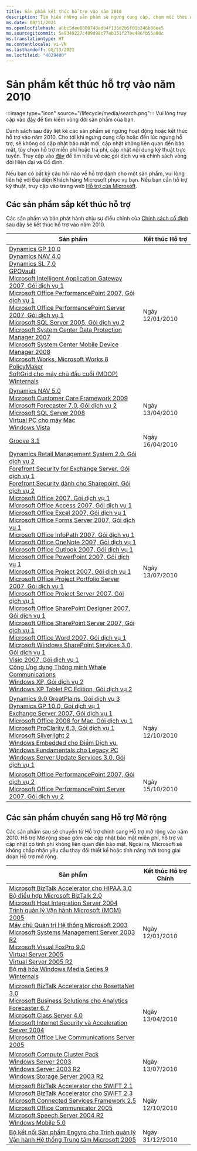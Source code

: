 ```yaml
---
title: Sản phẩm kết thúc hỗ trợ vào năm 2010
description: Tìm hiểu những sản phẩm sẽ ngừng cung cấp, chạm mốc thời điểm kết thúc hỗ trợ hoặc chuyển từ hỗ trợ chính sang hỗ trợ mở rộng vào năm 2010.
ms.date: 08/11/2021
ms.openlocfilehash: a6bc5dee8800748adb4f136d2b5f01b246b06ee5
ms.sourcegitcommit: 5e9349227c409d98c77eb151f27be486fb55a00c
ms.translationtype: HT
ms.contentlocale: vi-VN
ms.lasthandoff: 08/13/2021
ms.locfileid: "4029480"
---
```

# <a name="products-ending-support-in-2010"></a>Sản phẩm kết thúc hỗ trợ vào năm 2010

:::image type="icon" source="/lifecycle/media/search.png":::
Vui lòng truy cập vào [đây](/lifecycle/products/) để tìm kiếm vòng đời sản phẩm của bạn.

Danh sách sau đây liệt kê các sản phẩm sẽ ngừng hoạt động hoặc kết thúc hỗ trợ vào năm 2010. Cho tới khi ngưng cung cấp hoặc đến lúc ngưng hỗ trợ, sẽ không có cập nhật bảo mật mới, cập nhật không liên quan đến bảo mật, tùy chọn hỗ trợ miễn phí hoặc trả phí, cập nhật nội dung kỹ thuật trực tuyến. Truy cập vào [đây](/lifecycle/overview/product-end-of-support-overview) để tìm hiểu về các gói dịch vụ và chính sách vòng đời Hiện đại và Cố định.

Nếu bạn có bất kỳ câu hỏi nào về hỗ trợ dành cho một sản phẩm, vui lòng liên hệ với Đại diện Khách hàng Microsoft phục vụ bạn. Nếu bạn cần hỗ trợ kỹ thuật, truy cập vào trang web [Hỗ trợ của Microsoft](https://support.microsoft.com/contactus/?ws=support).





## <a name="products-reaching-end-of-support"></a>Các sản phẩm sắp kết thúc hỗ trợ

Các sản phẩm và bản phát hành chịu sự điều chỉnh của [Chính sách cố định](/lifecycle/policies/fixed) sau đây sẽ kết thúc hỗ trợ vào năm 2010.

| Sản phẩm | Kết thúc Hỗ trợ |
| --- | --- |
| [Dynamics GP 10,0](/lifecycle/products/dynamics-gp-100?branch=live)<br>[Dynamics NAV 4,0](/lifecycle/products/dynamics-nav-40?branch=live)<br>[Dynamics SL 7,0](/lifecycle/products/dynamics-sl-70?branch=live)<br>[GPOVault](/lifecycle/products/gpovault?branch=live)<br>[Microsoft Intelligent Application Gateway 2007, Gói dịch vụ 1](/lifecycle/products/intelligent-application-gateway-2007?branch=live)<br>[Microsoft Office PerformancePoint 2007, Gói dịch vụ 1](/lifecycle/products/microsoft-office-performancepoint-2007?branch=live)<br>[Microsoft Office PerformancePoint Server 2007, Gói dịch vụ 1](/lifecycle/products/microsoft-office-performancepoint-server-2007?branch=live)<br>[Microsoft SQL Server 2005, Gói dịch vụ 2](/lifecycle/products/microsoft-sql-server-2005?branch=live)<br>[Microsoft System Center Data Protection Manager 2007](/lifecycle/products/microsoft-system-center-data-protection-manager-2007?branch=live)<br>[Microsoft System Center Mobile Device Manager 2008](/lifecycle/products/microsoft-system-center-mobile-device-manager-2008?branch=live)<br>[Microsoft Works, Microsoft Works 8](/lifecycle/products/microsoft-works?branch=live)<br>[PolicyMaker](/lifecycle/products/policymaker?branch=live)<br>[SoftGrid cho máy chủ đầu cuối (MDOP)](/lifecycle/products/softgrid-for-terminal-server-mdop?branch=live)<br>[Winternals](/lifecycle/products/winternals?branch=live)<br> | Ngày 12/01/2010 |
| [Dynamics NAV 5.0](/lifecycle/products/dynamics-nav-50?branch=live)<br>[Microsoft Customer Care Framework 2009](/lifecycle/products/microsoft-customer-care-framework-2009?branch=live)<br>[Microsoft Forecaster 7.0, Gói dịch vụ 2](/lifecycle/products/microsoft-forecaster-70?branch=live)<br>[Microsoft SQL Server 2008](/lifecycle/products/microsoft-sql-server-2008?branch=live)<br>[Virtual PC cho máy Mac](/lifecycle/products/virtual-pc-for-mac?branch=live)<br>[Windows Vista](/lifecycle/products/windows-vista?branch=live)<br> | Ngày 13/04/2010 |
| [Groove 3.1](/lifecycle/products/groove-31?branch=live)<br> | Ngày 16/04/2010 |
| [Dynamics Retail Management System 2.0, Gói dịch vụ 2](/lifecycle/products/dynamics-retail-management-system-20?branch=live)<br>[Forefront Security for Exchange Server, Gói dịch vụ 1](/lifecycle/products/forefront-security-for-exchange-server?branch=live)<br>[Forefront Security dành cho Sharepoint, Gói dịch vụ 2](/lifecycle/products/forefront-security-for-sharepoint?branch=live)<br>[Microsoft Office 2007, Gói dịch vụ 1](/lifecycle/products/microsoft-office-2007?branch=live)<br>[Microsoft Office Access 2007, Gói dịch vụ 1](/lifecycle/products/microsoft-office-access-2007?branch=live)<br>[Microsoft Office Excel 2007, Gói dịch vụ 1](/lifecycle/products/microsoft-office-excel-2007?branch=live)<br>[Microsoft Office Forms Server 2007, Gói dịch vụ 1](/lifecycle/products/microsoft-office-forms-server-2007?branch=live)<br>[Microsoft Office InfoPath 2007, Gói dịch vụ 1](/lifecycle/products/microsoft-office-infopath-2007?branch=live)<br>[Microsoft Office OneNote 2007, Gói dịch vụ 1](/lifecycle/products/microsoft-office-onenote-2007?branch=live)<br>[Microsoft Office Outlook 2007, Gói dịch vụ 1](/lifecycle/products/microsoft-office-outlook-2007?branch=live)<br>[Microsoft Office PowerPoint 2007, Gói dịch vụ 1](/lifecycle/products/microsoft-office-powerpoint-2007?branch=live)<br>[Microsoft Office Project 2007, Gói dịch vụ 1](/lifecycle/products/microsoft-office-project-2007?branch=live)<br>[Microsoft Office Project Portfolio Server 2007, Gói dịch vụ 1](/lifecycle/products/microsoft-office-project-portfolio-server-2007?branch=live)<br>[Microsoft Office Project Server 2007, Gói dịch vụ 1](/lifecycle/products/microsoft-office-project-server-2007?branch=live)<br>[Microsoft Office SharePoint Designer 2007, Gói dịch vụ 1](/lifecycle/products/microsoft-office-sharepoint-designer-2007?branch=live)<br>[Microsoft Office SharePoint Server 2007, Gói dịch vụ 1](/lifecycle/products/microsoft-office-sharepoint-server-2007?branch=live)<br>[Microsoft Office Word 2007, Gói dịch vụ 1](/lifecycle/products/microsoft-office-word-2007?branch=live)<br>[Microsoft Windows SharePoint Services 3.0, Gói dịch vụ 1](/lifecycle/products/microsoft-windows-sharepoint-services-30?branch=live)<br>[Visio 2007, Gói dịch vụ 1](/lifecycle/products/visio-2007?branch=live)<br>[Cổng Ứng dụng Thông minh Whale Communications](/lifecycle/products/whale-communications-intelligent-application-gateway?branch=live)<br>[Windows XP, Gói dịch vụ 2](/lifecycle/products/windows-xp?branch=live)<br>[Windows XP Tablet PC Edition, Gói dịch vụ 2](/lifecycle/products/windows-xp-tablet-pc-edition?branch=live)<br> | Ngày 13/07/2010 |
| [Dynamics 9.0 GreatPlains, Gói dịch vụ 3](/lifecycle/products/dynamics-90-greatplains?branch=live)<br>[Dynamics GP 10.0, Gói dịch vụ 1](/lifecycle/products/dynamics-gp-100?branch=live)<br>[Exchange Server 2007, Gói dịch vụ 1](/lifecycle/products/exchange-server-2007?branch=live)<br>[Microsoft Office 2008 for Mac, Gói dịch vụ 1](/lifecycle/products/microsoft-office-2008-for-mac?branch=live)<br>[Microsoft ProClarity 6.3, Gói dịch vụ 1](/lifecycle/products/microsoft-proclarity-63?branch=live)<br>[Microsoft Silverlight 2](/lifecycle/products/microsoft-silverlight-2?branch=live)<br>[Windows Embedded cho Điểm Dịch vụ.](/lifecycle/products/windows-embedded-for-point-of-service?branch=live)<br>[Windows Fundamentals cho Legacy PC](/lifecycle/products/windows-fundamentals-for-legacy-pcs?branch=live)<br>[Windows Server Update Services 3.0, Gói dịch vụ 1](/lifecycle/products/windows-server-update-services-30?branch=live)<br> | Ngày 12/10/2010 |
| [Microsoft Office PerformancePoint 2007, Gói dịch vụ 2](/lifecycle/products/microsoft-office-performancepoint-2007?branch=live)<br>[Microsoft Office PerformancePoint Server 2007, Gói dịch vụ 2](/lifecycle/products/microsoft-office-performancepoint-server-2007?branch=live)<br> | Ngày 15/10/2010 |


## <a name="products-moving-to-extended-support"></a>Các sản phẩm chuyển sang Hỗ trợ Mở rộng

Các sản phẩm sau sẽ chuyển từ Hỗ trợ chính sang Hỗ trợ mở rộng vào năm 2010. Hỗ trợ Mở rộng sbao gồm các cập nhật bảo mật miễn phí, hỗ trợ và cập nhật có tính phí không liên quan đến bảo mật. Ngoài ra, Microsoft sẽ không chấp nhận yêu cầu thay đổi thiết kế hoặc tính năng mới trong giai đoạn Hỗ trợ mở rộng.

| Sản phẩm | Kết thúc Hỗ trợ Chính |
| --- | --- |
| [Microsoft BizTalk Accelerator cho HIPAA 3.0](/lifecycle/products/microsoft-biztalk-accelerator-for-hipaa-30?branch=live)<br>[Bộ điều hợp Microsoft BizTalk 2.0](/lifecycle/products/microsoft-biztalk-adapter-20?branch=live)<br>[Microsoft Host Integration Server 2004](/lifecycle/products/microsoft-host-integration-server-2004?branch=live)<br>[Trình quản lý Vận hành Microsoft (MOM) 2005](/lifecycle/products/microsoft-operations-manager-2005?branch=live)<br>[Máy chủ Quản trị Hệ thống Microsoft 2003](/lifecycle/products/microsoft-systems-management-server-2003?branch=live)<br>[Microsoft Systems Management Server 2003 R2](/lifecycle/products/microsoft-systems-management-server-2003-r2?branch=live)<br>[Microsoft Visual FoxPro 9.0](/lifecycle/products/microsoft-visual-foxpro-90?branch=live)<br>[Virtual Server 2005](/lifecycle/products/virtual-server-2005?branch=live)<br>[Virtual Server 2005 R2](/lifecycle/products/virtual-server-2005-r2?branch=live)<br>[Bộ mã hóa Windows Media Series 9](/lifecycle/products/windows-media-encoder-9-series?branch=live)<br>[Winternals](/lifecycle/products/winternals?branch=live)<br> | Ngày 12/01/2010 |
| [Microsoft BizTalk Accelerator cho RosettaNet 3.0](/lifecycle/products/microsoft-biztalk-accelerator-for-rosettanet-30?branch=live)<br>[Microsoft Business Solutions cho Analytics Forecaster 6.7](/lifecycle/products/microsoft-business-solutions-for-analytics-forecaster-67?branch=live)<br>[Microsoft Class Server 4.0](/lifecycle/products/microsoft-class-server-40?branch=live)<br>[Microsoft Internet Security và Acceleration Server 2004](/lifecycle/products/microsoft-internet-security-and-acceleration-server-2004?branch=live)<br>[Microsoft Office Live Communications Server 2005](/lifecycle/products/microsoft-office-live-communications-server-2005?branch=live)<br> | Ngày 13/04/2010 |
| [Microsoft Compute Cluster Pack](/lifecycle/products/microsoft-compute-cluster-pack?branch=live)<br>[Windows Server 2003](/lifecycle/products/windows-server-2003-?branch=live)<br>[Windows Server 2003 R2](/lifecycle/products/windows-server-2003-r2?branch=live)<br>[Windows Storage Server 2003 R2](/lifecycle/products/windows-storage-server-2003-r2?branch=live)<br> | Ngày 13/07/2010 |
| [Microsoft BizTalk Accelerator cho SWIFT 2.1](/lifecycle/products/microsoft-biztalk-accelerator-for-swift-21?branch=live)<br>[Microsoft BizTalk Accelerator cho SWIFT 2.3](/lifecycle/products/microsoft-biztalk-accelerator-for-swift-23?branch=live)<br>[Microsoft Connected Services Framework 2.5](/lifecycle/products/microsoft-connected-services-framework-25?branch=live)<br>[Microsoft Office Communicator 2005](/lifecycle/products/microsoft-office-communicator-2005?branch=live)<br>[Microsoft Speech Server 2004 R2](/lifecycle/products/microsoft-speech-server-2004-r2?branch=live)<br>[Windows Mobile 5.0](/lifecycle/products/windows-mobile-50?branch=live)<br> | Ngày 12/10/2010 |
| [Bộ kết nối Sản phẩm Engyro cho Trình quản lý Vận hành Hệ thống Trung tâm Microsoft 2005](/lifecycle/products/engyro-product-connectors-for-microsoft-operations-manager-2005?branch=live)<br> | Ngày 31/12/2010 |
